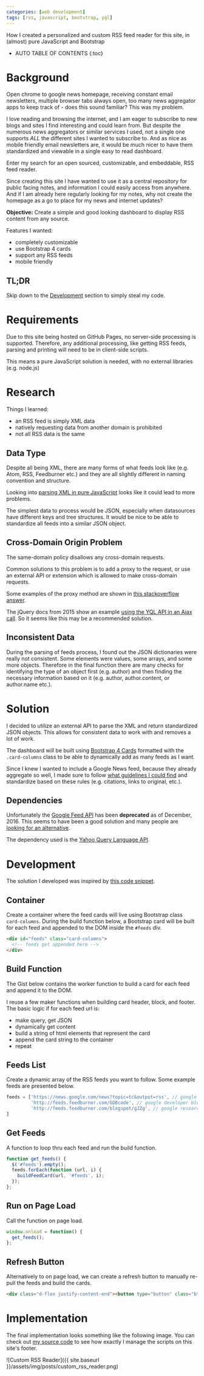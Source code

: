 ```yaml
---
categories: [web development]
tags: [rss, javascript, bootstrap, yql]
---
```


How I created a personalized and custom RSS feed reader for this site, in (almost) pure JavaScript and Bootstrap

<!-- excerpt separator -->

* AUTO TABLE OF CONTENTS
{:toc}

# Background

Open chrome to google news homepage, receiving constant email newsletters, multiple browser tabs always open, too many news aggregator apps to keep track of - does this sound familiar? This was my problem.  

I love reading and browsing the internet, and I am eager to subscribe to new blogs and sites I find interesting and could learn from. But despite the numerous news aggregators or similar services I used, not a single one supports *ALL* the different sites I wanted to subscribe to. And as nice as mobile friendly email newsletters are, it would be much nicer to have them standardized and viewable in a single easy to read dashboard.  

Enter my search for an open sourced, customizable, and embeddable, RSS feed reader.  

Since creating this site I have wanted to use it as a central repository for public facing notes, and information I could easily access from anywhere. And if I am already here regularly looking for my notes, why not create the homepage as a go to place for my news and internet updates?  

**Objective:** Create a simple and good looking dashboard to display RSS content from any source.  

Features I wanted:  

  - completely customizable
  - use Bootstrap 4 cards
  - support any RSS feeds
  - mobile friendly

## TL;DR

Skip down to the  [Development](https://knanne.github.io/posts/how-to-create-a-custom-rss-reader#development) section to simply steal my code.  

# Requirements

Due to this site being hosted on GitHub Pages, no server-side processing is supported. Therefore, any additional processing, like getting RSS feeds, parsing and printing will need to be in client-side scripts.  

This means a pure JavaScript solution is needed, with no external libraries (e.g. node.js)  

# Research

Things I learned:
  - an RSS feed is simply XML data
  - natively requesting data from another domain is prohibited
  - not all RSS data is the same

## Data Type

Despite all being XML, there are many forms of what feeds look like (e.g. Atom, RSS, Feedburner etc.) and they are all slightly different in naming convention and structure.

Looking into [parsing XML in pure JavaScript](http://stackoverflow.com/questions/10943544/how-to-parse-an-rss-feed-using-javascript) looks like it could lead to more problems.

The simplest data to process would be JSON, especially when datasources have different keys and tree structures. It would be nice to be able to standardize all feeds into a similar JSON object.  

## Cross-Domain Origin Problem

The same-domain policy disallows any cross-domain requests.  

Common solutions to this problem is to add a proxy to the request, or use an external API or extension which is allowed to make cross-domain requests.  

Some examples of the proxy method are shown in [this stackoverflow answer](http://stackoverflow.com/questions/15005500/loading-cross-domain-html-page-with-ajax/17299796#17299796).  

The jQuery docs from 2015 show an example [using the YQL API in an Ajax call](https://learn.jquery.com/ajax/working-with-jsonp/). So it seems like this may be a recommended solution.  

## Inconsistent Data

During the parsing of feeds process, I found out the JSON dictionaries were really not consistent. Some elements were values, some arrays, and some more objects. Therefore in the final function there are many checks for identifying the type of an object first (e.g. author) and then finding the necessary information based on it (e.g. author, author.content, or author.name etc.).

# Solution

I decided to utilize an external API to parse the XML and return standardized JSON objects. This allows for consistent data to work with and removes a lot of work.  

The dashboard will be built using [Bootstrap 4  Cards](https://v4-alpha.getbootstrap.com/components/card/) formatted with the `.card-columns` class to be able to dynamically add as many feeds as I want.  

Since I knew I wanted to include a Google News feed, because they already aggregate so well, I made sure to follow [what guidelines I could find](https://support.google.com/news/publisher/answer/4203?hl=en) and standardize based on these rules (e.g. citations, links to original, etc.).  

## Dependencies

Unfortunately the [Google Feed API](https://developers.google.com/feed/) has been **deprecated** as of December, 2016. This seems to have been a good solution and many people are [looking for an alternative](http://stackoverflow.com/questions/34016263/real-alternative-for-google-feed-api).  

The dependency used is the [Yahoo Query Language API](https://developer.yahoo.com/yql/).  

# Development

The solution I developed was inspired by [this code snippet](https://codepen.io/markhillard/pen/jJDls).  

## Container

Create a container where the feed cards will live using Bootstrap class `card-columns`. During the build function below, a Bootstrap card will be built for each feed and appended to the DOM inside the `#feeds` div.  

```html
<div id="feeds" class="card-columns">
  <!-- feeds get appended here -->
</div>
```

## Build Function

The Gist below contains the worker function to build a card for each feed and append it to the DOM.  

I reuse a few maker functions when building card header, block, and footer. The basic logic if for each feed url is:  

  - make query, get JSON
  - dynamically get content
  - build a string of html elements that represent the card
  - append the card string to the container
  - repeat

<div class="d-flex justify-content-center">
  <script src="https://gist.github.com/knanne/3bcb3daad9faa1ab072a731d96ff2ae7.js"></script>
</div>

## Feeds List

Create a dynamic array of the RSS feeds you want to follow. Some example feeds are presented below.

```javascript
feeds = ['https://news.google.com/news?topic=tc&output=rss', // google news - technology
         'http://feeds.feedburner.com/GDBcode', // google developer blog
         'http://feeds.feedburner.com/blogspot/gJZg', // google research blog
]
```

## Get Feeds

A function to loop thru each feed and run the build function.

```javascript
function get_feeds() {
  $('#feeds').empty();
  feeds.forEach(function (url, i) {
    buildFeedCard(url, '#feeds', i);
  });
};
```

## Run on Page Load

Call the function on page load.

```javascript
window.onload = function() {
  get_feeds();
};
```

## Refresh Button

Alternatively to on page load, we can create a refresh button to manually re-pull the feeds and build the cards.  

```html
<div class="d-flex justify-content-end"><button type="button" class="btn btn-primary btn-sm" onclick="get_feeds()">Refresh</button></div>
```

# Implementation

The final implementation looks something like the following image. You can check out [my source code](https://github.com/knanne/knanne.github.io/blob/master/_includes/foot_scripts.html) to see how exactly I manage the scripts on this site's footer.  

![Custom RSS Reader]({{ site.baseurl }}/assets/img/posts/custom_rss_reader.png)
